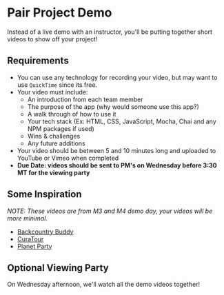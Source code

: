 # Pair Project Demo

Instead of a live demo with an instructor, you'll be putting together short videos to show off your project! 

## Requirements

- You can use any technology for recording your video, but may want to use `QuickTime` since its free. 
- Your video must include: 
  - An introduction from each team member
  - The purpose of the app (why would someone use this app?)
  - A walk through of how to use it
  - Your tech stack (Ex: HTML, CSS, JavaScript, Mocha, Chai and any NPM packages if used)
  - Wins & challenges 
  - Any future additions 
- Your video should be between 5 and 10 minutes long and uploaded to YouTube or Vimeo when completed 
- **Due Date: videos should be sent to PM's on Wednesday before 3:30 MT for the viewing party**

## Some Inspiration
_NOTE: These videos are from M3 and M4 demo day, your videos will be more minimal._ 
- [Backcountry Buddy](https://www.youtube.com/watch?v=zkG1MGQRh40)
- [CuraTour](https://www.youtube.com/watch?v=OWIwZ5m_O1g)
- [Planet Party](https://www.youtube.com/watch?v=XHJVaMba-GA)

## Optional Viewing Party
On Wednesday afternoon, we'll watch all the demo videos together! 